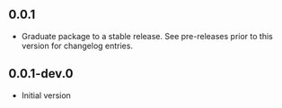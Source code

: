 ## 0.0.1

 - Graduate package to a stable release. See pre-releases prior to this version for changelog entries.

## 0.0.1-dev.0

- Initial version




